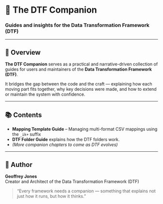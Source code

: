 # 🤝 The DTF Companion  
### Guides and insights for the Data Transformation Framework (DTF)

---

## 📘 Overview  
**The DTF Companion** serves as a practical and narrative-driven collection of guides for users and maintainers of the **Data Transformation Framework (DTF)**.  

It bridges the gap between the code and the craft — explaining how each moving part fits together, why key decisions were made, and how to extend or maintain the system with confidence.  

---

## 📚 Contents  
- **Mapping Template Guide** – Managing multi-format CSV mappings using the `_ik+` suffix
- **DTF Folder Guide** explains how the DTF folders work.  
- *(More companion chapters to come as DTF evolves)*  

---

## 🧭 Author  
**Geoffrey Jones**  
Creator and Architect of the Data Transformation Framework (DTF)  

> “Every framework needs a companion — something that explains not just how it runs, but how it thinks.”
